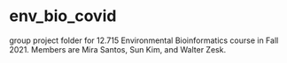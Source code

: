 # env_bio_covid
group project folder for 12.715 Environmental Bioinformatics course in Fall 2021. Members are Mira Santos, Sun Kim, and Walter Zesk.
